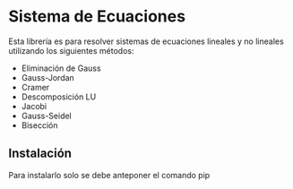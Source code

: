 # Sistema de Ecuaciones

Esta librería es para resolver sistemas de ecuaciones lineales y no lineales utilizando los siguientes métodos:

- Eliminación de Gauss
- Gauss-Jordan
- Cramer
- Descomposición LU
- Jacobi
- Gauss-Seidel
- Bisección

## Instalación

Para instalarlo solo se debe anteponer el comando pip


